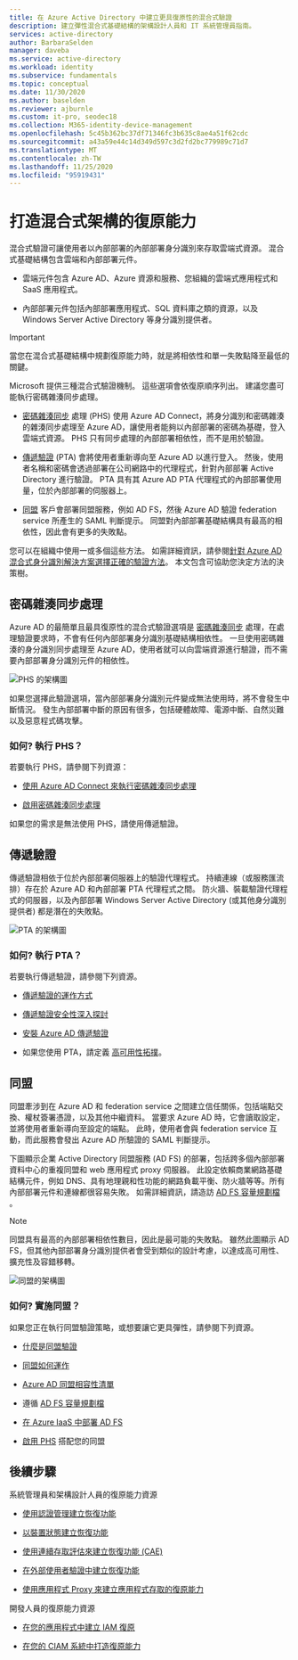 ```yaml
---
title: 在 Azure Active Directory 中建立更具復原性的混合式驗證
description: 建立彈性混合式基礎結構的架構設計人員和 IT 系統管理員指南。
services: active-directory
author: BarbaraSelden
manager: daveba
ms.service: active-directory
ms.workload: identity
ms.subservice: fundamentals
ms.topic: conceptual
ms.date: 11/30/2020
ms.author: baselden
ms.reviewer: ajburnle
ms.custom: it-pro, seodec18
ms.collection: M365-identity-device-management
ms.openlocfilehash: 5c45b362bc37df71346fc3b635c8ae4a51f62cdc
ms.sourcegitcommit: a43a59e44c14d349d597c3d2fd2bc779989c71d7
ms.translationtype: MT
ms.contentlocale: zh-TW
ms.lasthandoff: 11/25/2020
ms.locfileid: "95919431"
---
```

# <a name="build-resilience-in-your-hybrid-architecture"></a>打造混合式架構的復原能力

混合式驗證可讓使用者以內部部署的內部部署身分識別來存取雲端式資源。 混合式基礎結構包含雲端和內部部署元件。

* 雲端元件包含 Azure AD、Azure 資源和服務、您組織的雲端式應用程式和 SaaS 應用程式。

* 內部部署元件包括內部部署應用程式、SQL 資料庫之類的資源，以及 Windows Server Active Directory 等身分識別提供者。 

> [!IMPORTANT]
> 當您在混合式基礎結構中規劃復原能力時，就是將相依性和單一失敗點降至最低的關鍵。 

Microsoft 提供三種混合式驗證機制。 這些選項會依復原順序列出。 建議您盡可能執行密碼雜湊同步處理。

* [密碼雜湊同步](../hybrid/whatis-phs.md) 處理 (PHS) 使用 Azure AD Connect，將身分識別和密碼雜湊的雜湊同步處理至 Azure AD，讓使用者能夠以內部部署的密碼為基礎，登入雲端式資源。 PHS 只有同步處理的內部部署相依性，而不是用於驗證。

* [傳遞驗證](../hybrid/how-to-connect-pta.md) (PTA) 會將使用者重新導向至 Azure AD 以進行登入。 然後，使用者名稱和密碼會透過部署在公司網路中的代理程式，針對內部部署 Active Directory 進行驗證。 PTA 具有其 Azure AD PTA 代理程式的內部部署使用量，位於內部部署的伺服器上。

* [同盟](../hybrid/whatis-fed.md) 客戶會部署同盟服務，例如 AD FS，然後 Azure AD 驗證 federation service 所產生的 SAML 判斷提示。 同盟對內部部署基礎結構具有最高的相依性，因此會有更多的失敗點。 

   
您可以在組織中使用一或多個這些方法。 如需詳細資訊，請參閱[針對 Azure AD 混合式身分識別解決方案選擇正確的驗證方法](../hybrid/choose-ad-authn.md)。 本文包含可協助您決定方法的決策樹。

## <a name="password-hash-synchronization"></a>密碼雜湊同步處理

Azure AD 的最簡單且最具復原性的混合式驗證選項是 [密碼雜湊同步](../hybrid/whatis-phs.md) 處理，在處理驗證要求時，不會有任何內部部署身分識別基礎結構相依性。 一旦使用密碼雜湊的身分識別同步處理至 Azure AD，使用者就可以向雲端資源進行驗證，而不需要內部部署身分識別元件的相依性。 

![PHS 的架構圖](./media/resilience-in-hybrid/admin-resilience-password-hash-sync.png)

如果您選擇此驗證選項，當內部部署身分識別元件變成無法使用時，將不會發生中斷情況。 發生內部部署中斷的原因有很多，包括硬體故障、電源中斷、自然災難以及惡意程式碼攻擊。 

### <a name="how-do-i-implement-phs"></a>如何? 執行 PHS？

若要執行 PHS，請參閱下列資源：

* [使用 Azure AD Connect 來執行密碼雜湊同步處理](../hybrid/how-to-connect-password-hash-synchronization.md)

* [啟用密碼雜湊同步處理](../hybrid/how-to-connect-password-hash-synchronization.md)

如果您的需求是無法使用 PHS，請使用傳遞驗證。

## <a name="pass-through-authentication"></a>傳遞驗證

傳遞驗證相依于位於內部部署伺服器上的驗證代理程式。 持續連線（或服務匯流排）存在於 Azure AD 和內部部署 PTA 代理程式之間。 防火牆、裝載驗證代理程式的伺服器，以及內部部署 Windows Server Active Directory (或其他身分識別提供者) 都是潛在的失敗點。 

![PTA 的架構圖](./media/resilience-in-hybrid/admin-resilience-pass-through-authentication.png)

### <a name="how-do-i-implement-pta"></a>如何? 執行 PTA？

若要執行傳遞驗證，請參閱下列資源。

* [傳遞驗證的運作方式](../hybrid/how-to-connect-pta-how-it-works.md)

* [傳遞驗證安全性深入探討](../hybrid/how-to-connect-pta-security-deep-dive.md)

* [安裝 Azure AD 傳遞驗證](../hybrid/how-to-connect-pta-quick-start.md)

* 如果您使用 PTA，請定義 [高可用性拓撲](../hybrid/how-to-connect-pta-quick-start.md)。

 ## <a name="federation"></a>同盟

同盟牽涉到在 Azure AD 和 federation service 之間建立信任關係，包括端點交換、權杖簽署憑證，以及其他中繼資料。 當要求 Azure AD 時，它會讀取設定，並將使用者重新導向至設定的端點。 此時，使用者會與 federation service 互動，而此服務會發出 Azure AD 所驗證的 SAML 判斷提示。 

下圖顯示企業 Active Directory 同盟服務 (AD FS) 的部署，包括跨多個內部部署資料中心的重複同盟和 web 應用程式 proxy 伺服器。 此設定依賴商業網路基礎結構元件，例如 DNS、具有地理親和性功能的網路負載平衡、防火牆等等。所有內部部署元件和連線都很容易失敗。 如需詳細資訊，請造訪 [AD FS 容量規劃檔](https://docs.microsoft.com/windows-server/identity/ad-fs/design/planning-for-ad-fs-server-capacity) 。

> [!NOTE]
>  同盟具有最高的內部部署相依性數目，因此是最可能的失敗點。 雖然此圖顯示 AD FS，但其他內部部署身分識別提供者會受到類似的設計考慮，以達成高可用性、擴充性及容錯移轉。

![同盟的架構圖](./media/resilience-in-hybrid/admin-resilience-federation.png)

 ### <a name="how-do-i-implement-federation"></a>如何? 實施同盟？

如果您正在執行同盟驗證策略，或想要讓它更具彈性，請參閱下列資源。

* [什麼是同盟驗證](../hybrid/whatis-fed.md)

* [同盟如何運作](../hybrid/how-to-connect-fed-whatis.md)

* [Azure AD 同盟相容性清單](../hybrid/how-to-connect-fed-compatibility.md)

* 遵循 [AD FS 容量規劃檔](https://docs.microsoft.com/windows-server/identity/ad-fs/design/planning-for-ad-fs-server-capacity)

* [在 Azure IaaS 中部署 AD FS](https://docs.microsoft.com/windows-server/identity/ad-fs/deployment/how-to-connect-fed-azure-adfs)

* [啟用 PHS](../hybrid/tutorial-phs-backup.md) 搭配您的同盟

## <a name="next-steps"></a>後續步驟
系統管理員和架構設計人員的復原能力資源
 
* [使用認證管理建立恢復功能](resilience-in-credentials.md)

* [以裝置狀態建立恢復功能](resilience-with-device-states.md)

* [使用連續存取評估來建立恢復功能 (CAE) ](resilience-with-continuous-access-evaluation.md)

* [在外部使用者驗證中建立恢復功能](resilience-b2b-authentication.md)

* [使用應用程式 Proxy 來建立應用程式存取的復原能力](resilience-on-premises-access.md)

開發人員的復原能力資源

* [在您的應用程式中建立 IAM 復原](resilience-app-development-overview.md)

* [在您的 CIAM 系統中打造復原能力](resilience-b2c.md)
